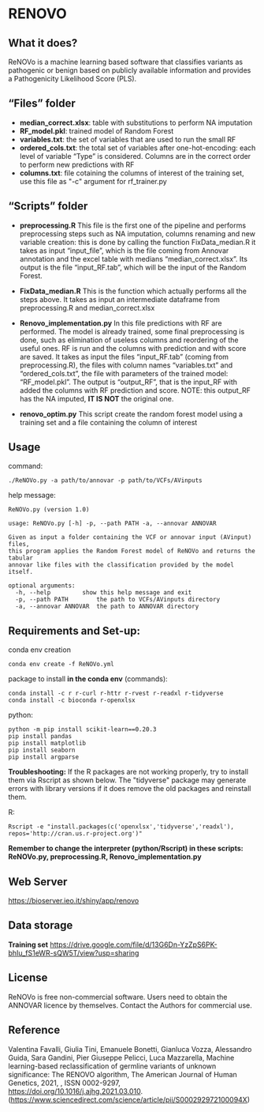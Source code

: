 # **RENOVO**

## **What it does?**

ReNOVo is a machine learning based software that classifies variants as pathogenic or benign based on publicly available information and provides a Pathogenicity Likelihood Score (PLS).

## **“Files” folder**

  * **median_correct.xlsx**: table with substitutions to perform NA imputation
  * **RF_model.pkl**: trained model of Random Forest
  * **variables.txt**: the set of variables that are used to run the small RF
  * **ordered_cols.txt**: the total set of variables after one-hot-encoding: each level of variable “Type” is considered. Columns are in the correct order to perform new predictions with RF
  * **columns.txt**: file cotaining the columns of interest of the training set, use this file as "-c" argument for rf_trainer.py

## **“Scripts” folder**

  * **preprocessing.R** This file is the first one of the pipeline and performs preprocessing steps such as NA imputation, columns renaming and new variable creation: this is done by calling the function FixData_median.R it takes as input “input_file”, which is the file coming from Annovar annotation and the excel table with medians “median_correct.xlsx”. Its output is the file “input_RF.tab”, which will be the input of the Random Forest.

  * **FixData_median.R**  This is the function which actually performs all the steps above. It takes as input an intermediate dataframe from preprocessing.R and median_correct.xlsx

  * **Renovo_implementation.py**  In this file predictions with RF are performed. The model is already trained, some final preprocessing is done, such as elimination of useless columns and reordering of the useful ones. RF is run and the columns with prediction and with score are saved. It takes as input the files “input_RF.tab” (coming from preprocessing.R), the files with column names “variables.txt” and “ordered_cols.txt”, the file with parameters of the trained model: “RF_model.pkl”.  The output is “output_RF”, that is the input_RF with added the columns with RF prediction and score. NOTE: this output_RF has the NA imputed, **IT IS NOT** the original one.
  
  * **renovo_optim.py** This script create the random forest model using a training set and a file containing the column of interest
## **Usage**
  
  command:
  ```
  ./ReNOVo.py -a path/to/annovar -p path/to/VCFs/AVinputs
  ```
  
  help message:
  ```
  ReNOVo.py (version 1.0)

  usage: ReNOVo.py [-h] -p, --path PATH -a, --annovar ANNOVAR

  Given as input a folder containing the VCF or annovar input (AVinput) files,
  this program applies the Random Forest model of ReNOVo and returns the tabular
  annovar like files with the classification provided by the model itself.

  optional arguments:
    -h, --help         show this help message and exit
    -p, --path PATH        the path to VCFs/AVinputs directory
    -a, --annovar ANNOVAR  the path to ANNOVAR directory
   ```


## **Requirements and Set-up:**

  conda env creation
  ```
  conda env create -f ReNOVo.yml
  ```
  package to install **in the conda env** (commands):
  
  ```
  conda install -c r r-curl r-httr r-rvest r-readxl r-tidyverse
  conda install -c bioconda r-openxlsx
  ```

  python:
  ```
  python -m pip install scikit-learn==0.20.3
  pip install pandas
  pip install matplotlib
  pip install seaborn
  pip install argparse
  ```

  **Troubleshooting:**
  If the R packages are not working properly, try to install them via Rscript as shown below.
  The "tidyverse" package may generate errors with library versions if it does remove the old packages and reinstall them.

  R:
  ```
  Rscript -e "install.packages(c('openxlsx','tidyverse','readxl'), repos='http://cran.us.r-project.org')"
  ```
  
  **Remember to change the interpreter (python/Rscript) in these scripts: ReNOVo.py, preprocessing.R, Renovo_implementation.py**

## **Web Server**

  https://bioserver.ieo.it/shiny/app/renovo

## Data storage

**Training set** https://drive.google.com/file/d/13G6Dn-YzZpS6PK-bhIu_fS1eWR-sQW5T/view?usp=sharing

## License

  ReNOVo is free non-commercial software. Users need to obtain the ANNOVAR licence by themselves. Contact the Authors for commercial use.

## Reference

  Valentina Favalli, Giulia Tini, Emanuele Bonetti, Gianluca Vozza, Alessandro Guida, Sara Gandini, Pier Giuseppe Pelicci, Luca Mazzarella,
  Machine learning-based reclassification of germline variants of unknown significance: The RENOVO algorithm,
  The American Journal of Human Genetics,
  2021,
  ,
  ISSN 0002-9297,
  https://doi.org/10.1016/j.ajhg.2021.03.010.
  (https://www.sciencedirect.com/science/article/pii/S000292972100094X)
  
